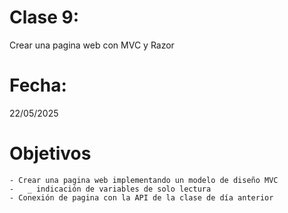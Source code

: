 # Clase 9: 
Crear una pagina web con MVC y Razor

# Fecha: 
22/05/2025

# Objetivos
    - Crear una pagina web implementando un modelo de diseño MVC
    -   _ indicación de variables de solo lectura
    - Conexión de pagina con la API de la clase de día anterior